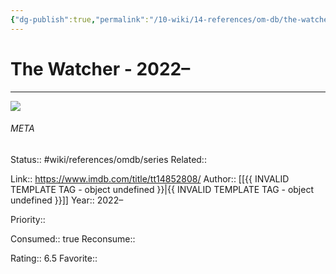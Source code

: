 ```yaml
---
{"dg-publish":true,"permalink":"/10-wiki/14-references/om-db/the-watcher-2022/","title":"The Watcher","tags":["mediaDB/tv/series"]}
---
```



# The Watcher - 2022–
---
![](https://m.media-amazon.com/images/M/MV5BMTY3OGQxNTItYWEwZS00ZTg0LWE1MjYtMTcxNTUzYzk0ZjdmXkEyXkFqcGdeQXVyMDM2NDM2MQ@@._V1_SX300.jpg)





###### META
Status:: #wiki/references/omdb/series
Related:: 

Link:: https://www.imdb.com/title/tt14852808/
Author:: [[{{ INVALID TEMPLATE TAG - object undefined }}\|{{ INVALID TEMPLATE TAG - object undefined }}]]
Year:: 2022–

Priority:: 

Consumed:: true
Reconsume:: 

Rating:: 6.5
Favorite:: 
